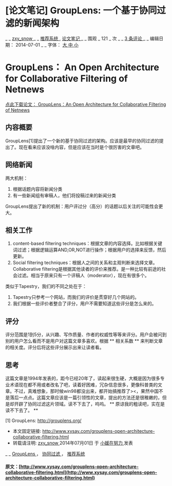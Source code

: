 #  [论文笔记] GroupLens: 一个基于协同过滤的新闻架构 

_ _ [ zxy_snow ](http://www.xysay.com/author/zxy_snow) _ _ [ 推荐系统 ](http://www.xysay.com/category/%e6%8e%a8%e8%8d%90%e7%b3%bb%e7%bb%9f) , [ 论文笔记 ](http://www.xysay.com/category/%e8%ae%ba%e6%96%87%e7%ac%94%e8%ae%b0) _ _ 围观 _ 121 _ 次  _ _ [ 3 条评论 ](http://www.xysay.com/grouplens-open-architecture-collaborative-filtering.html#comments) _ _ 编辑日期：  2014-07-01  _ _ 字体： [ 大 ](javascript:;) [ 中 ](javascript:;) [ 小 ](javascript:;)

#  GroupLens： An Open Architecture for Collaborative Filtering of Netnews   


[ 点此下载论文：  GroupLens：An Open Architecture for Collaborative Filtering of Netnews  ](http://su-2010-projekt.googlecode.com/svn-history/r202/trunk/literatura/resnick1994grouplens.pdf)

##  内容概要   


GroupLens[1]提出了一个新的基于协同过滤的架构。应该是最早的协同过滤的提出了。现在看来应该没啥内容，但是应该在当时是个很厉害的文章吧。 

##  网络新闻   


两大机制： 

  1. 根据话题内容将新闻分类 
  2. 有一些新闻组有审稿人，他们将投稿过来的新闻分类 

GroupLens提出了新的机制：用户评过分（高分）的话题以后关注的可能性会更大。 

##  相关工作   


  1. content-based filtering techniques：根据文章的内容选择。比如根据关键词过滤；根据逻辑运算AND,OR,NOT进行操作；根据用户的选择来反馈，然后更新。 
  2. Social filtering techniques：根据人之间的关系和主观判断来选择文章。Collaborative filtering是根据其他读者的评价来推荐。是一种比较有前途的社会过滤。相当于原来只有一个评稿人（moderator），现在有很多个。 

类似于Tapestry，我们的不同之处在于： 

  1. Tapestry只参考一个网站，而我们的评价是贯穿好几个网站的。 
  2. 我们根据一些评价者整合了评分，用户不需要知道这些评分是怎么来的。 

##  评分   


评分范围是1到5分，从兴趣、写作质量、作者的权威性等等来评分。用户会被问到别的用户怎么看而不是用户对这篇文章多喜欢。根据 ** 相关系数 ** 来判断文章的相关度。评分后将这些评分展示出来让读者看。 

##  思考   


这篇文章是1994年发表的，距今已经20年了，读起来很生硬，大概是因为很多专业术语现在都不用或者改名了吧，读着好困难，冗杂信息很多，更像科普类的文章。不过，真难想象，那时候win98都没出来，都开始搞推荐了><，果然中国不是落后一点点。这篇文章应该是一篇引领性的文章，提出的方法还是很稚嫩的，但是却开辟了协同过滤这片领域。读不下去了，呜呜。 ** 原谅我的粗读吧，实在是读不下去了。 **

[1] GroupLens: http://grouplens.org/ 

  * 本文固定链接: [ http://www.xysay.com/grouplens-open-architecture-collaborative-filtering.html ](http://www.xysay.com/grouplens-open-architecture-collaborative-filtering.html)
  * 转载请注明: [ zxy_snow ](http://www.xysay.com/author/zxy_snow) 2014年07月01日  于 [ 小媛在努力 ](http://www.xysay.com/) 发表 

_ _ [ GroupLens ](http://www.xysay.com/tag/grouplens) ， [ 协同过滤 ](http://www.xysay.com/tag/%e5%8d%8f%e5%90%8c%e8%bf%87%e6%bb%a4) ， [ 推荐系统 ](http://www.xysay.com/tag/%e6%8e%a8%e8%8d%90%e7%b3%bb%e7%bb%9f)

  

#### 原文：[http://www.xysay.com/grouplens-open-architecture-collaborative-filtering.html](http://www.xysay.com/grouplens-open-architecture-collaborative-filtering.html)
